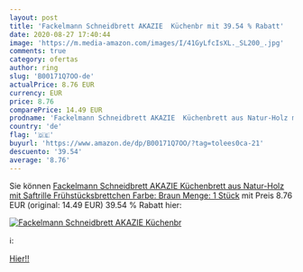 ```yaml
---
layout: post
title: 'Fackelmann Schneidbrett AKAZIE  Küchenbr mit 39.54 % Rabatt'
date: 2020-08-27 17:40:44
image: 'https://m.media-amazon.com/images/I/41GyLfcIsXL._SL200_.jpg'
comments: true
category: ofertas
author: ring
slug: 'B00171Q7OO-de'
actualPrice: 8.76 EUR
currency: EUR
price: 8.76
comparePrice: 14.49 EUR
prodname: 'Fackelmann Schneidbrett AKAZIE  Küchenbrett aus Natur-Holz mit Saftrille  Frühstücksbrettchen  Farbe: Braun   Menge: 1 Stück'
country: 'de'
flag: '🇩🇪'
buyurl: 'https://www.amazon.de/dp/B00171Q7OO/?tag=tolees0ca-21'
descuento: '39.54'
average: '8.76'
---
```


Sie können [Fackelmann Schneidbrett AKAZIE  Küchenbrett aus Natur-Holz mit Saftrille  Frühstücksbrettchen  Farbe: Braun   Menge: 1 Stück](https://www.amazon.de/dp/B00171Q7OO/?tag=tolees0ca-21) mit Preis 8.76 EUR (original: 14.49 EUR) 39.54 % Rabatt hier:

[![Fackelmann Schneidbrett AKAZIE  Küchenbr](https://m.media-amazon.com/images/I/41GyLfcIsXL._SL200_.jpg)](https://www.amazon.de/dp/B00171Q7OO/?tag=tolees0ca-21)

ℹ️:


[Hier!!](https://www.amazon.de/dp/B00171Q7OO/?tag=tolees0ca-21)
